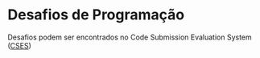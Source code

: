 # Desafios de Programação

Desafios podem ser encontrados no Code Submission Evaluation System ([CSES](https://cses.fi/problemset/list/))